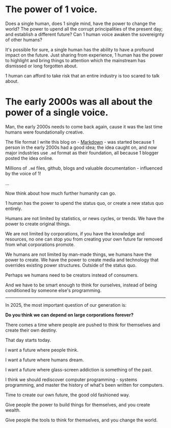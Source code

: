 # The power of 1 voice.

Does a single human, does 1 single mind, have the power to change the world?
The power to upend all the corrupt principalities of the present day; and establish a different future? Can 1 human voice awaken the sovereignty of other humans? 

It's possible for sure, a single human has the ability to have a profound impact on the future. Just sharing from experience, 1 human has the power to highlight and bring things to attention which the mainstream has dismissed or long forgotten about.

1 human can afford to take risk that an entire industry is too scared to talk about.

# The early 2000s was all about the power of a single voice.

Man, the early 2000s needs to come back again, cause it was the last time humans were foundationally creative.

The file format I write this blog on - [Markdown](https://en.wikipedia.org/wiki/Markdown) - was started because 1 person in the early 2000s had a good idea; the idea caught on, and now major industries use `.md` format as their foundation, all because 1 blogger posted the idea online.

Millions of `.md` files, github, blogs and valuable documentation - influenced by the voice of 1!

...

Now think about how much further humanity can go.

1 human has the power to upend the status quo, or create a new status quo entirely.

Humans are not limited by statistics, or news cycles, or trends. We have the power to create original things.

We are not limited by corporations, if you have the knowledge and resources, no one can stop you from creating your own future far removed from what corporations promote.

We humans are not limited by man-made things, we humans have the power to create. We have the power to create media and technology that overrides existing power structures. Outside of the status quo.

Perhaps we humans need to be creators instead of consumers.

And we have to be smart enough to think for ourselves, instead of being conditioned by someone else's programming.

----

In 2025, the most important question of our generation is:

**Do you think we can depend on large corporations forever?**

There comes a time where people are pushed to think for themselves and create their own destiny.

That day starts today.

I want a future where people think.

I want a future where humans dream.

I want a future where glass-screen addiction is something of the past.



I think we should rediscover computer programming - systems programming, and master the history of what's been written for computers.

Time to create our own future, the good old fashioned way.



Give people the power to build things for themselves, and you create wealth.

Give people the tools to think for themselves, and you change the world.


